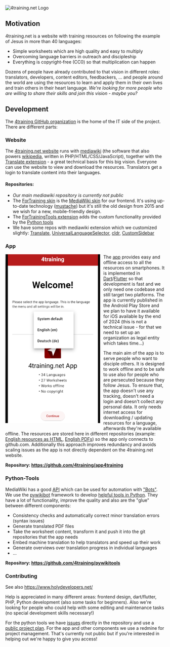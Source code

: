 ![4training.net Logo](https://www.4training.net/mediawiki/images/4training.png)
## Motivation
4training.net is a website with training resources on following the example of Jesus in more than 40 languages:
- Simple worksheets which are high quality and easy to multiply
- Overcoming language barriers in outreach and discipleship
- Everything is copyright-free (CC0) so that multiplication can happen

Dozens of people have already contributed to that vision in different roles: translators, developers, content editors, feedbackers, ... and people around the world are using the resources to learn and apply them in their own lives and train others in their heart language.
*We're looking for more people who are willing to share their skills and join this vision - maybe you?*

## Development
The [4training GitHub organization](https://github.com/4training) is the home of the IT side of the project. There are different parts:

### Website
The [4training.net website](https://www.4training.net) runs with [mediawiki](https://www.mediawiki.org) (the software that also powers [wikipedia](https://www.wikipedia.org/), written in PHP/HTML/CSS/JavaScript), together with the [Translate extension](https://www.mediawiki.org/wiki/Extension:Translate) - a great technical basis for this big vision. Everyone can use the website to view and download the resources. Translators get a login to translate content into their languages.

#### Repositories:
- *Our main mediawiki repository is currently not public*
- The [ForTraining skin](https://github.com/4training/mediawiki-skins-ForTraining) is the [MediaWiki skin](https://www.mediawiki.org/wiki/Manual:How_to_make_a_MediaWiki_skin) for our frontend. It's using up-to-date technology ([mustache](https://mustache.github.io/)) but it's still the old design from 2015 and we wish for a new, mobile-friendly design.
- The [ForTrainingTools extension](https://github.com/4training/mediawiki-extensions-ForTrainingTools) adds the custom functionality provided by the [Python tools](#python-tools)
- We have some repos with mediawiki extension which we customized slightly: [Translate](https://github.com/4training/mediawiki-extensions-Translate), [UniversalLanguageSelector](https://github.com/4training/mediawiki-extensions-UniversalLanguageSelector), [cldr](https://github.com/4training/mediawiki-extensions-cldr), [CustomSidebar](https://github.com/4training/mediawiki-extension-CustomSidebar)

### App
<img src="../img/app_welcome_screen.png" alt="App welcome screen" style="width:300px; float:left; margin-right: 10px; margin-bottom: 10px">

The [app](https://play.google.com/store/apps/details?id=net.app4training) provides easy and offline access to all the resources on smartphones. It is implemented in [Dart](https://dart.dev/)/[Flutter](https://flutter.dev/) so that development is fast and we only need one codebase and still target two platforms. The app is currently published in the Android Play Store and we plan to have it available for iOS available by the end of 2024 (this is not a technical issue - for that we need to set up an organization as legal entity which takes time...)

The main aim of the app is to serve people who want to disciple others. It is designed to work offline and to be safe to use also for people who are persecuted because they follow Jesus. To ensure that, the app doesn't use any tracking, doesn't need a login and doesn't collect any personal data. It only needs internet access for downloading / updating resources for a language, afterwards they're available offline. The resources are stored here in different repositories (example: [English resources as HTML](https://github.com/4training/html-en), [English PDFs](https://github.com/4training/pdf-en)) so the app only connects to github.com. Additionally this approach improves redundancy and avoids scaling issues as the app is not directly dependent on the 4training.net website.

**Repository: https://github.com/4training/app4training**

### Python-Tools
MediaWiki has a good [API](https://www.mediawiki.org/wiki/API:Main_page) which can be used for automation with ["Bots"](https://www.mediawiki.org/wiki/Manual:Bots). We use the [pywikibot](https://www.mediawiki.org/wiki/Manual:Pywikibot) framework to develop [helpful tools in Python](https://github.com/4training/pywikitools). They have a lot of functionality, improve the quality and also are the "glue" between different components:

- Consistency checks and automatically correct minor translation errors (syntax issues)
- Generate translated PDF files
- Take the worksheet content, transform it and push it into the git repositories that the app needs
- Embed machine translation to help translators and speed up their work
- Generate overviews over translation progress in individual languages
- ...

**Repository: https://github.com/4training/pywikitools**

### Contributing
See also https://www.holydevelopers.net/

Help is appreciated in many different areas: frontend design, dart/flutter, PHP, Python development (also some tasks for beginners). Also we're looking for people who could help with some editing and maintenance tasks (no special development skills necessary!)

For the python tools we have [issues](https://github.com/4training/pywikitools/issues) directly in the repository and use a [public project plan](https://github.com/orgs/4training/projects/4). For the app and other components we use a redmine for project management. That's currently not public but if you're interested in helping out we're happy to give you access!

